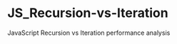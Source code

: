 JS_Recursion-vs-Iteration
=========================

JavaScript Recursion vs Iteration performance analysis
